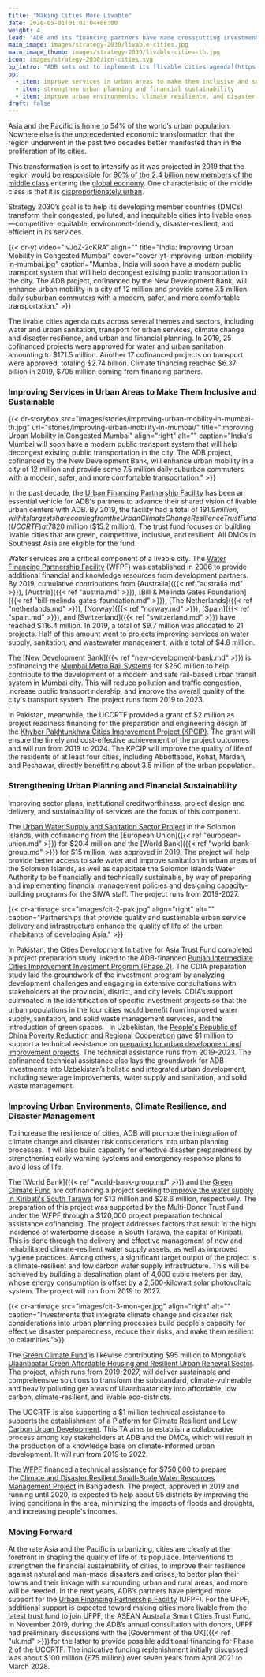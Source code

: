 ```yaml
---
title: "Making Cities More Livable"
date: 2020-05-01T01:01:04+08:00
weight: 4
lead: "ADB and its financing partners have made crosscutting investments to transform Asia’s cities into more livable urban centers&mdash;including environment-friendly transport, energy-saving water supply infrastructure, and green housing development. Further investments were focused on climate change and improving disaster resilience."
main_image: images/strategy-2030/livable-cities.jpg
main_image_thumb: images/strategy-2030/livable-cities-th.jpg
icon: images/strategy-2030/icn-cities.svg
op_intro: "ADB sets out to implement its [livable cities agenda](https://www.adb.org/documents/strategy-2030-op4-livable-cities) by ensuring that the transformations reflect the global agenda on urban development. Specifically, ADB and its DMCs adopt a holistic approach to achieve liveable cities with the following strategic areas:"
op: 
  - item: improve services in urban areas to make them inclusive and sustainable
  - item: strengthen urban planning and financial sustainability
  - item: improve urban environments, climate resilience, and disaster management
draft: false
---
```


Asia and the Pacific is home to 54% of the world’s urban population. Nowhere else is the unprecedented economic transformation that the region underwent in the past two decades better manifested than in the proliferation of its cities.
  
This transformation is set to intensify as it was projected in 2019 that the region would be responsible for [90% of the 2.4 billion new members of the middle class](https://www.weforum.org/agenda/2019/12/asia-economic-growth/) entering the [global economy](https://www.weforum.org/agenda/2019/12/asia-economic-growth/). One characteristic of the middle class is that it is [disproportionately urban](https://www.adb.org/sites/default/files/publication/27726/special-chapter-03.pdf).
  
Strategy 2030’s goal is to help its developing member countries (DMCs) transform their congested, polluted, and inequitable cities into livable ones—competitive, equitable, environment-friendly, disaster-resilient, and efficient in its services.

{{< dr-yt video="ivJqZ-2cKRA" align="" title="India: Improving Urban Mobility in Congested Mumbai" cover="cover-yt-improving-urban-mobility-in-mumbai.jpg" caption="Mumbai, India will soon have a modern public transport system that will help decongest existing public transportation in the city. The ADB project, cofinanced by the New Development Bank, will enhance urban mobility in a city of 12 million and provide some 7.5 million daily suburban commuters with a modern, safer, and more comfortable transportation." >}}
  
The livable cities agenda cuts across several themes and sectors, including water and urban sanitation, transport for urban services, climate change and disaster resilience, and urban and financial planning. In 2019, 25 cofinanced projects were approved for water and urban sanitation amounting to $171.5 million. Another 17 cofinanced projects on transport were approved, totaling $2.74 billion. Climate financing reached $6.37 billion in 2019, $705 million coming from financing partners.

### Improving Services in Urban Areas to Make Them Inclusive and Sustainable

{{< dr-storybox src="images/stories/improving-urban-mobility-in-mumbai-th.jpg" url="stories/improving-urban-mobility-in-mumbai/" title="Improving Urban Mobility in Congested Mumbai" align="right" alt="" caption="India's Mumbai will soon have a modern public transport system that will help decongest existing public transportation in the city. The ADB project, cofinanced by the New Development Bank, will enhance urban mobility in a city of 12 million and provide some 7.5 million daily suburban commuters with a modern, safer, and more comfortable transportation." >}}

In the past decade, the [Urban Financing Partnership Facility](./modalities/financing-partnership-facilities/urban-financing-partnership-facility/) has been an essential vehicle for ADB's partners to advance their shared vision of livable urban centers with ADB. By 2019, the facility had a total of $191.9 million, with its largest share coming from the Urban Climate Change Resilience Trust Fund (UCCRTF) at 78%.  In April 2019, ADB approved the establishment of a fourth trust fund under the UFPF, the ASEAN Australia Smart Cities Trust Fund (AASCTF). AASCTF is a single-partner trust fund with an indicative contribution from the Government of [Australia]({{< ref "australia.md" >}}) totaling A$20 million ($15.2 million). The trust fund focuses on building livable cities that are green, competitive, inclusive, and resilient. All DMCs in Southeast Asia are eligible for the fund.

Water services are a critical component of a livable city. The [Water Financing Partnership Facility](./modalities/financing-partnership-facilities/water-financing-partnership-facility/) (WFPF) was established in 2006 to provide additional financial and knowledge resources from development partners. By 2019, cumulative contributions from [Australia]({{< ref "australia.md" >}}), [Austria]({{< ref "austria.md" >}}), [Bill & Melinda Gates Foundation]({{< ref "bill-melinda-gates-foundation.md" >}}), [The Netherlands]({{< ref "netherlands.md" >}}), [Norway]({{< ref "norway.md" >}}), [Spain]({{< ref "spain.md" >}}), and [Switzerland]({{< ref "switzerland.md" >}}) have reached $116.4 million. In 2019, a total of $9.7 million was allocated to 21 projects. Half of this amount went to projects improving services on water supply, sanitation, and wastewater management, with a total of $4.8 million.

The [New Development Bank]({{< ref "new-development-bank.md" >}}) is cofinancing the [Mumbai Metro Rail Systems](https://www.adb.org/projects/49469-007/main#project-pds) for $260 million to help contribute to the development of a modern and safe rail-based urban transit system in Mumbai city. This will reduce pollution and traffic congestion, increase public transport ridership, and improve the overall quality of the city's transport system. The project runs from 2019 to 2023.  

In Pakistan, meanwhile, the UCCRTF provided a grant of $2 million as project readiness financing for the preparation and engineering design of the [Khyber Pakhtunkhwa Cities Improvement Project (KPCIP)](https://www.adb.org/projects/51036-003/main#project-pds).  The grant will ensure the timely and cost-effective achievement of the project outcomes and will run from 2019 to 2024. The KPCIP will improve the quality of life of the residents of at least four cities, including Abbottabad, Kohat, Mardan, and Peshawar, directly benefitting about 3.5 million of the urban population.

### Strengthening Urban Planning and Financial Sustainability

Improving sector plans, institutional creditworthiness, project design and delivery, and sustainability of services are the focus of this component.

The [Urban Water Supply and Sanitation Sector Project](https://www.adb.org/projects/51271-001/main#project-pds) in the Solomon Islands, with cofinancing from the [European Union]({{< ref "european-union.md" >}}) for $20.4 million and the [World Bank]({{< ref "world-bank-group.md" >}}) for $15 million, was approved in 2019.  The project will help provide better access to safe water and improve sanitation in urban areas of the Solomon Islands, as well as capacitate the Solomon Islands Water Authority to be financially and technically sustainable, by way of preparing and implementing financial management policies and designing capacity-building programs for the SIWA staff. The project runs from 2019-2027.

{{< dr-artimage src="images/cit-2-pak.jpg" align="right" alt="" caption="Partnerships that provide quality and sustainable urban service delivery and infrastructure enhance the quality of life of the urban inhabitants of developing Asia." >}}

In Pakistan, the Cities Development Initiative for Asia Trust Fund completed a project preparation study linked to the ADB-financed [Punjab Intermediate Cities Improvement Investment Program (Phase 2)](https://www.adb.org/projects/51215-002/main#project-pds). The CDIA preparation study laid the groundwork of the investment program by analyzing development challenges and engaging in extensive consultations with stakeholders at the provincial, district, and city levels. CDIA’s support culminated in the identiﬁcation of speciﬁc investment projects so that the urban populations in the four cities would beneﬁt from improved water supply, sanitation, and solid waste management services, and the introduction of green spaces.
  
In Uzbekistan, the [People's Republic of China Poverty Reduction and Regional Cooperation](./modalities/trust-funds/single-partner-trust-funds/#prcprrcf) gave $1 million to support a technical assistance on [preparing for urban development and improvement projects](https://www.adb.org/projects/52317-001/main#project-pds). The technical assistance runs from 2019-2023.  The cofinanced technical assistance also lays the groundwork for ADB investments into Uzbekistan’s holistic and integrated urban development,  including sewerage improvements, water supply and sanitation, and solid waste management.

### Improving Urban Environments, Climate Resilience, and Disaster Management

To increase the resilience of cities, ADB will promote the integration of climate change and disaster risk considerations into urban planning processes. It will also build capacity for effective disaster preparedness by strengthening early warning systems and emergency response plans to avoid loss of life.

The [World Bank]({{< ref "world-bank-group.md" >}}) and the [Green Climate Fund](./modalities/global-funds/#gcf) are cofinancing a project seeking to [improve the water supply in Kiribati's South Tarawa](https://www.adb.org/projects/49453-002/main#project-pds) for $13 million and $28.6 million, respectively. The preparation of this project was supported by the Multi-Donor Trust Fund under the WFPF through a $120,000 project preparation technical assistance cofinancing. The project addresses factors that result in the high incidence of waterborne disease in South Tarawa, the capital of Kiribati. This is done through the delivery and effective management of new and rehabilitated climate-resilient water supply assets, as well as improved hygiene practices. Among others, a significant target output of the project is a climate-resilient and low carbon water supply infrastructure. This will be achieved by building a desalination plant of 4,000 cubic meters per day, whose energy consumption is offset by a 2,500-kilowatt solar photovoltaic system. The project will run from 2019 to 2027.

{{< dr-artimage src="images/cit-3-mon-ger.jpg" align="right" alt="" caption="Investments that integrate climate change and disaster risk considerations into urban planning processes build people's capacity for effective disaster preparedness, reduce their risks, and make them resilient to calamities.">}}

The [Green Climate Fund](./modalities/global-funds/#gcf) is likewise contributing $95 million to Mongolia’s [Ulaanbaatar Green Affordable Housing and Resilient Urban Renewal Sector](https://www.adb.org/projects/49169-002/main#project-pds). The project, which runs from 2019-2027, will deliver sustainable and comprehensive solutions to transform the substandard, climate-vulnerable, and heavily polluting ger areas of Ulaanbaatar city into affordable, low carbon, climate-resilient, and livable eco-districts.

The UCCRTF is also supporting a $1 million technical assistance to supports the establishment of a [Platform for Climate Resilient and Low Carbon Urban Development](https://www.adb.org/projects/52304-001/main#project-pds). This TA aims to establish a collaborative process among key stakeholders at ADB and the DMCs, which will result in the production of a knowledge base on climate-informed urban development. It will run from 2019 to 2022.

The [WFPF](./modalities/financing-partnership-facilities/water-financing-partnership-facility/) financed a technical assistance for $750,000 to prepare the [Climate and Disaster Resilient Small-Scale Water Resources Management Project](https://www.adb.org/projects/53237-002/main#project-pds) in Bangladesh. The project, approved in 2019 and running until 2020, is expected to help about 95 districts by improving the living conditions in the area, minimizing the impacts of floods and droughts, and increasing people's incomes.

### Moving Forward

At the rate Asia and the Pacific is urbanizing, cities are clearly at the forefront in shaping the quality of life of its populace. Interventions to strengthen the financial sustainability of cities, to improve their resilience against natural and man-made disasters and crises, to better plan their towns and their linkage with surrounding urban and rural areas, and more will be needed. In the next years, ADB’s partners have pledged more support for the [Urban Financing Partnership Facility](./modalities/financing-partnership-facilities/urban-financing-partnership-facility/) (UFPF). For the UFPF, additional support is expected toward making cities more livable from the latest trust fund to join UFPF, the ASEAN Australia Smart Cities Trust Fund.  In November 2019, during the ADB’s annual consultation with donors, UFPF had preliminary discussions with the [Government of the UK]({{< ref "uk.md" >}}) for the latter to provide possible additional financing for Phase 2 of the UCCRTF. The indicative funding replenishment initially discussed was about $100 million (£75 million) over seven years from April 2021 to March 2028.